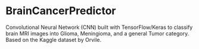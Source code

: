 # BrainCancerPredictor
 Convolutional Neural Network (CNN) built with TensorFlow/Keras to classify brain MRI images into Glioma, Meningioma, and a general Tumor category. Based on the Kaggle dataset by Orvile.
